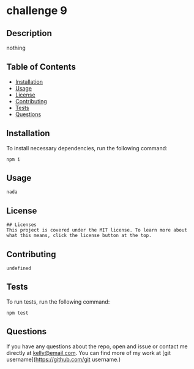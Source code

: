 
  # challenge 9

  

  ## Description

  nothing

  ## Table of Contents

  - [Installation](#Installation)
  - [Usage](#Usage)
  - [License](#License)
  - [Contributing](#Contributing)
  - [Tests](#tests)
  - [Questions](#Questions)


  ## Installation

  To install necessary dependencies, run the following command:

    npm i 

  ## Usage

    nada

  ## License

    ## Licenses
    This project is covered under the MIT license. To learn more about what this means, click the license button at the top.

  ## Contributing

    undefined

  ## Tests

  To run tests, run the following command:

    npm test

  ## Questions
  
  If you have any questions about the repo, open and issue or contact me directly at kelly@email.com. You can find more of my work at [git username](https://github.com/git username.)
